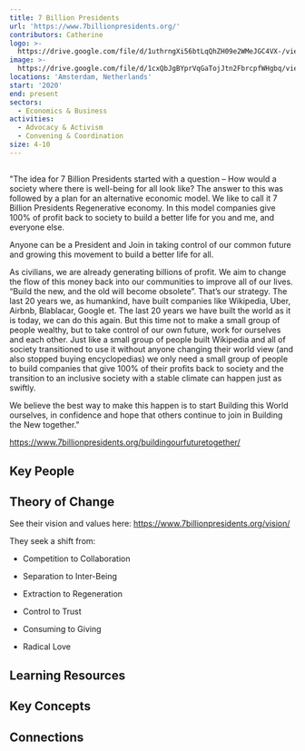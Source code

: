 ```yaml
---
title: 7 Billion Presidents
url: 'https://www.7billionpresidents.org/'
contributors: Catherine
logo: >-
  https://drive.google.com/file/d/1uthrngXi56btLqQhZH09e2WMeJGC4VX-/view?usp=drive_link
image: >-
  https://drive.google.com/file/d/1cxQbJgBYprVqGaTojJtn2FbrcpfWHgbq/view?usp=drive_link
locations: 'Amsterdam, Netherlands'
start: '2020'
end: present
sectors:
  - Economics & Business
activities:
  - Advocacy & Activism
  - Convening & Coordination
size: 4-10
---
```

## 

"The idea for 7 Billion Presidents started with a question – How would a society where there is well-being for all look like? The answer to this was followed by a plan for an alternative economic model. We like to call it 7 Billion Presidents Regenerative economy. In this model companies give 100% of profit back to society to build a better life for you and me, and everyone else.



Anyone can be a President and Join in taking control of our common future and growing this movement to build a better life for all.



As civilians, we are already generating billions of profit. We aim to change the flow of this money back into our communities to improve all of our lives. “Build the new, and the old will become obsolete”. That’s our strategy. The last 20 years we, as humankind, have built companies like Wikipedia, Uber, Airbnb, Blablacar, Google et. The last 20 years we have built the world as it is today, we can do this again. But this time not to make a small group of people wealthy, but to take control of our own future, work for ourselves and each other. Just like a small group of people built Wikipedia and all of society transitioned to use it without anyone changing their world view (and also stopped buying encyclopedias) we only need a small group of people to build companies that give 100% of their profits back to society and the transition to an inclusive society with a stable climate can happen just as swiftly.



We believe the best way to make this happen is to start Building this World ourselves, in confidence and hope that others continue to join in Building the New together."

https://www.7billionpresidents.org/buildingourfuturetogether/ 

## Key People



## Theory of Change

See their vision and values here: https://www.7billionpresidents.org/vision/

They seek a shift from:

- Competition to Collaboration

- Separation to Inter-Being

- Extraction to Regeneration

- Control to Trust

- Consuming to Giving

- Radical Love

## Learning Resources



## Key Concepts



## Connections


